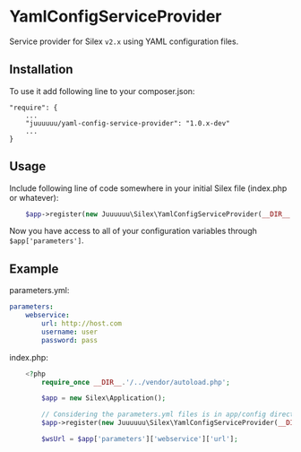 # YamlConfigServiceProvider

Service provider for Silex ```v2.x``` using YAML configuration files.

## Installation

To use it add following line to your composer.json:

    "require": {
        ...
        "juuuuuu/yaml-config-service-provider": "1.0.x-dev"
        ...
    }


## Usage

Include following line of code somewhere in your initial Silex file (index.php or whatever):

```php
    $app->register(new Juuuuuu\Silex\YamlConfigServiceProvider(__DIR__.'/../app/config/parameters.yml'));
```

Now you have access to all of your configuration variables through `$app['parameters']`.


## Example

parameters.yml:

```yml
parameters:
    webservice:
        url: http://host.com
        username: user
        password: pass
```

index.php:

```php
    <?php
        require_once __DIR__.'/../vendor/autoload.php';

        $app = new Silex\Application();

        // Considering the parameters.yml files is in app/config directory
        $app->register(new Juuuuuu\Silex\YamlConfigServiceProvider(__DIR__.'/../app/config/parameters.yml'));

        $wsUrl = $app['parameters']['webservice']['url'];
```

